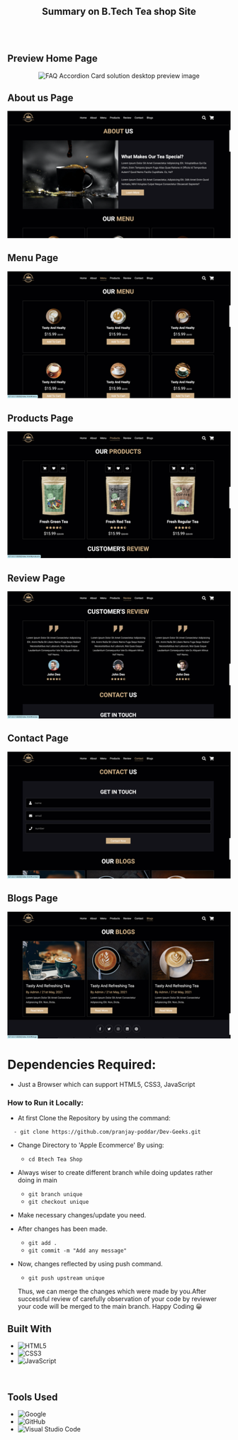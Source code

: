 <h2 align="center">Summary on B.Tech Tea shop Site</h2>

<br />
<br />



## **Preview Home Page**


<div align='center'>
<img src='HOME.png' alt='FAQ Accordion Card solution desktop preview image'>
</div>


## **About us Page**
<div align='center'>
<img src='About%20us.png' alt='FAQ Accordion Card solution desktop preview image'>
</div>


## **Menu Page**

<div align='center'>
<img src='Menu.png' alt='FAQ Accordion Card solution desktop preview image'>
</div>

## **Products Page**
<div align='center'>
<img src='Products.png' alt='FAQ Accordion Card solution desktop preview image'>
</div>

## **Review Page**
<div align='center'>
<img src='Review.png' alt='FAQ Accordion Card solution desktop preview image'>
</div>

## **Contact Page**
<div align='center'>
<img src='Contact%20us.png' alt='FAQ Accordion Card solution desktop preview image'>
</div>

## **Blogs Page**
<div align='center'>
<img src='Blogs.png' alt='FAQ Accordion Card solution desktop preview image'>
</div>
 

# Dependencies Required:

 - Just a Browser which can support HTML5, CSS3, JavaScript

### How to Run it Locally:

- At first Clone the Repository by using the command:
```
  - git clone https://github.com/pranjay-poddar/Dev-Geeks.git
```

- Change Directory to 'Apple Ecommerce' By using:
     - ``` cd Btech Tea Shop ```
- Always wiser to create different branch while doing updates rather doing in main
     - ``` git branch unique ```
     - ``` git checkout unique ```
- Make necessary changes/update you need. 
- After changes has been made.
     - ``` git add . ```
     - ``` git commit -m "Add any message" ```
- Now, changes reflected by using push command.
     - ```git push upstream unique``` 
    
    Thus, we can merge the changes which were made by you.After successful review of carefully observation of your code by reviewer your code will be merged to the main branch. 
    Happy Coding 😀






## **Built With**

- ![HTML5](https://img.shields.io/badge/html5-%23E34F26.svg?style=for-the-badge&logo=html5&logoColor=white)   
- ![CSS3](https://img.shields.io/badge/css3-%231572B6.svg?style=for-the-badge&logo=css3&logoColor=white) 
- ![JavaScript](https://img.shields.io/badge/javascript-%23323330.svg?style=for-the-badge&logo=javascript&logoColor=%23F7DF1E)  


<br>

## **Tools Used**

- ![Google](https://img.shields.io/badge/google-DA4437?style=for-the-badge&logo=google&logoColor=white)
- ![GitHub](https://img.shields.io/badge/github-0D1117.svg?style=for-the-badge&logo=github&logoColor=white)  
- ![Visual Studio Code](https://img.shields.io/badge/Visual%20Studio%20Code-0078d7.svg?style=for-the-badge&logo=visual-studio-code&logoColor=white)   


<br>